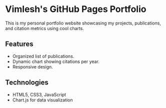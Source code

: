 # Vimlesh's GitHub Pages Portfolio

This is my personal portfolio website showcasing my projects, publications, and citation metrics using cool charts.

## Features
- Organized list of publications.
- Dynamic chart showing citations per year.
- Responsive design.

## Technologies
- HTML5, CSS3, JavaScript
- Chart.js for data visualization
